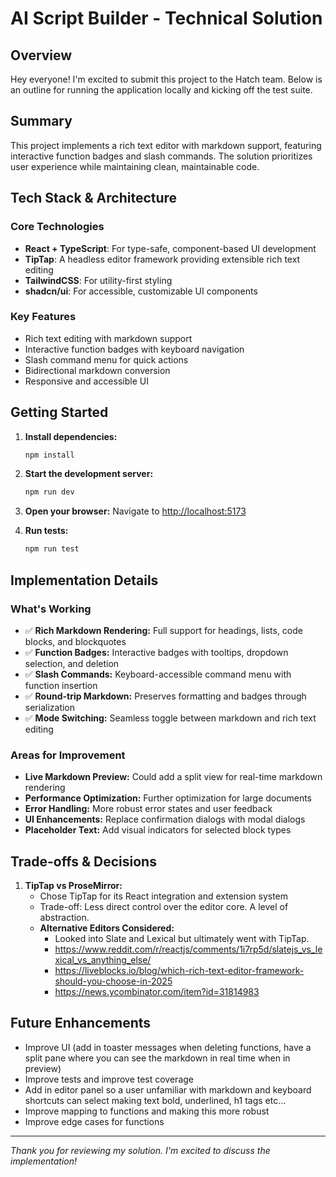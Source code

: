 # AI Script Builder - Technical Solution

## Overview
Hey everyone! I'm excited to submit this project to the Hatch team. 
Below is an outline for running the application locally and kicking off the test suite.


## Summary
This project implements a rich text editor with markdown support, featuring interactive function badges and slash commands. The solution prioritizes user experience while maintaining clean, maintainable code.

## Tech Stack & Architecture

### Core Technologies
- **React + TypeScript**: For type-safe, component-based UI development
- **TipTap**: A headless editor framework providing extensible rich text editing
- **TailwindCSS**: For utility-first styling
- **shadcn/ui**: For accessible, customizable UI components

### Key Features
- Rich text editing with markdown support
- Interactive function badges with keyboard navigation
- Slash command menu for quick actions
- Bidirectional markdown conversion
- Responsive and accessible UI

## Getting Started

1. **Install dependencies:**
   ```sh
   npm install
   ```

2. **Start the development server:**
   ```sh
   npm run dev
   ```

3. **Open your browser:**
   Navigate to [http://localhost:5173](http://localhost:5173)

4. **Run tests:** 
   ```sh
   npm run test
   ```

## Implementation Details

### What's Working
- ✅ **Rich Markdown Rendering:** Full support for headings, lists, code blocks, and blockquotes
- ✅ **Function Badges:** Interactive badges with tooltips, dropdown selection, and deletion
- ✅ **Slash Commands:** Keyboard-accessible command menu with function insertion
- ✅ **Round-trip Markdown:** Preserves formatting and badges through serialization
- ✅ **Mode Switching:** Seamless toggle between markdown and rich text editing

### Areas for Improvement
- **Live Markdown Preview:** Could add a split view for real-time markdown rendering
- **Performance Optimization:** Further optimization for large documents
- **Error Handling:** More robust error states and user feedback
- **UI Enhancements:** Replace confirmation dialogs with modal dialogs
- **Placeholder Text:** Add visual indicators for selected block types

## Trade-offs & Decisions

1. **TipTap vs ProseMirror:**
   - Chose TipTap for its React integration and extension system
   - Trade-off: Less direct control over the editor core. A level of abstraction. 
   - **Alternative Editors Considered:**
      - Looked into Slate and Lexical but ultimately went with TipTap.
      - https://www.reddit.com/r/reactjs/comments/1i7rp5d/slatejs_vs_lexical_vs_anything_else/
      - https://liveblocks.io/blog/which-rich-text-editor-framework-should-you-choose-in-2025
      - https://news.ycombinator.com/item?id=31814983

## Future Enhancements

- Improve UI (add in toaster messages when deleting functions, have a split pane where you can see the markdown in real time when in preview)
- Improve tests and improve test coverage
- Add in editor panel so a user unfamiliar with markdown and keyboard shortcuts can select making text bold, underlined, h1 tags etc...
- Improve mapping to functions and making this more robust
- Improve edge cases for functions

---

*Thank you for reviewing my solution. I'm excited to discuss the implementation!* 
